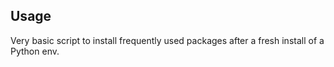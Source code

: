## Usage
Very basic script to install frequently used packages after a fresh install of a Python env.
